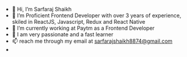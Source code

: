 - 👋 Hi, I’m Sarfaraj Shaikh
- 👀 I’m Proficient Frontend Developer with over 3 years of experience, skiled in ReactJS, Javascript, Redux and React Native
- 🌱 I’m currently working at Paytm as a Frontend Developer
- 💞️ I am very passionate and a fast learner
- 📫 reach me through my email at sarfarajshaikh8874@gmail.com
- 

<!---
iamsrshaikh/iamsrshaikh is a ✨ special ✨ repository because its `README.md` (this file) appears on your GitHub profile.
You can click the Preview link to take a look at your changes.
--->
